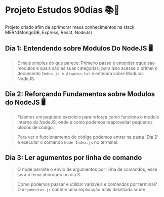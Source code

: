 # Projeto Estudos 90dias 📚📆
Projeto criado afim de aprimorar meus conhecimentos na stack MERN(MongoDB, Express, React, NodeJs)

## Dia 1:  Entendendo sobre Modulos Do NodeJS 🖥️
> É mais simples do que parece: Primeiro passo é entender oque sao modulos e quais são as suas categorias, para isso acesse o primeiro documento `Index.js e Arquivo.txt` e entenda sobre Modulos NodeJS.

## Dia 2: Reforçando Fundamentos sobre Modulos do NodeJS 🖥️

> Fizemos um pequeno exercicio para reforça como funciona o modulo interno do NodeJS, onde e como podemos reaproveitar pequenos blocos de código.

> Para ver o funcionamento do código podemos entrar na pasta 'Dia 2' e executar o comando `Node Index.js` no terminal.

## Dia 3: Ler agumentos por linha de comando

>O node permite o envio de argumentos por linha de comandos, esse será o tema abordado no dia 3.

>Como podemos passar e utilizar variaveis e comandos por terminal? O `Argumentos.js` contém uma explicação mais detalhada sobre.
